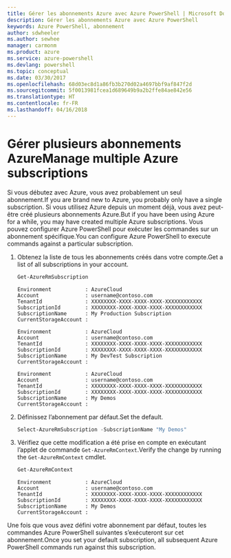 ```yaml
---
title: Gérer les abonnements Azure avec Azure PowerShell | Microsoft Docs
description: Gérer les abonnements Azure avec Azure PowerShell
keywords: Azure PowerShell, abonnement
author: sdwheeler
ms.author: sewhee
manager: carmonm
ms.product: azure
ms.service: azure-powershell
ms.devlang: powershell
ms.topic: conceptual
ms.date: 03/30/2017
ms.openlocfilehash: 68d03ec8d1a86fb3b270d02a4697bbf9af847f2d
ms.sourcegitcommit: 5f0013981fcea1d689649b9a2b2ffe84ae842e56
ms.translationtype: HT
ms.contentlocale: fr-FR
ms.lasthandoff: 04/16/2018
---
```

# <a name="manage-multiple-azure-subscriptions"></a><span data-ttu-id="4b210-104">Gérer plusieurs abonnements Azure</span><span class="sxs-lookup"><span data-stu-id="4b210-104">Manage multiple Azure subscriptions</span></span>

<span data-ttu-id="4b210-105">Si vous débutez avec Azure, vous avez probablement un seul abonnement.</span><span class="sxs-lookup"><span data-stu-id="4b210-105">If you are brand new to Azure, you probably only have a single subscription.</span></span> <span data-ttu-id="4b210-106">Si vous utilisez Azure depuis un moment déjà, vous avez peut-être créé plusieurs abonnements Azure.</span><span class="sxs-lookup"><span data-stu-id="4b210-106">But if you have been using Azure for a while, you may have created multiple Azure subscriptions.</span></span> <span data-ttu-id="4b210-107">Vous pouvez configurer Azure PowerShell pour exécuter les commandes sur un abonnement spécifique.</span><span class="sxs-lookup"><span data-stu-id="4b210-107">You can configure Azure PowerShell to execute commands against a particular subscription.</span></span>

1. <span data-ttu-id="4b210-108">Obtenez la liste de tous les abonnements créés dans votre compte.</span><span class="sxs-lookup"><span data-stu-id="4b210-108">Get a list of all subscriptions in your account.</span></span>

    ```powershell
    Get-AzureRmSubscription
    ```

    ```
    Environment           : AzureCloud
    Account               : username@contoso.com
    TenantId              : XXXXXXXX-XXXX-XXXX-XXXX-XXXXXXXXXXXX
    SubscriptionId        : XXXXXXXX-XXXX-XXXX-XXXX-XXXXXXXXXXXX
    SubscriptionName      : My Production Subscription
    CurrentStorageAccount :

    Environment           : AzureCloud
    Account               : username@contoso.com
    TenantId              : XXXXXXXX-XXXX-XXXX-XXXX-XXXXXXXXXXXX
    SubscriptionId        : XXXXXXXX-XXXX-XXXX-XXXX-XXXXXXXXXXXX
    SubscriptionName      : My DevTest Subscription
    CurrentStorageAccount :

    Environment           : AzureCloud
    Account               : username@contoso.com
    TenantId              : XXXXXXXX-XXXX-XXXX-XXXX-XXXXXXXXXXXX
    SubscriptionId        : XXXXXXXX-XXXX-XXXX-XXXX-XXXXXXXXXXXX
    SubscriptionName      : My Demos
    CurrentStorageAccount :
    ```

2. <span data-ttu-id="4b210-109">Définissez l’abonnement par défaut.</span><span class="sxs-lookup"><span data-stu-id="4b210-109">Set the default.</span></span>

    ```powershell
    Select-AzureRmSubscription -SubscriptionName "My Demos"
    ```

3. <span data-ttu-id="4b210-110">Vérifiez que cette modification a été prise en compte en exécutant l’applet de commande `Get-AzureRmContext`.</span><span class="sxs-lookup"><span data-stu-id="4b210-110">Verify the change by running the `Get-AzureRmContext` cmdlet.</span></span>

    ```powershell
    Get-AzureRmContext
    ```

    ```
    Environment           : AzureCloud
    Account               : username@contoso.com
    TenantId              : XXXXXXXX-XXXX-XXXX-XXXX-XXXXXXXXXXXX
    SubscriptionId        : XXXXXXXX-XXXX-XXXX-XXXX-XXXXXXXXXXXX
    SubscriptionName      : My Demos
    CurrentStorageAccount :
    ```

<span data-ttu-id="4b210-111">Une fois que vous avez défini votre abonnement par défaut, toutes les commandes Azure PowerShell suivantes s’exécuteront sur cet abonnement.</span><span class="sxs-lookup"><span data-stu-id="4b210-111">Once you set your default subscription, all subsequent Azure PowerShell commands run against this subscription.</span></span>

